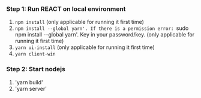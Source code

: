 ### Step 1: Run REACT on local environment
1. `npm install` (only applicable for running it first time)
2. `npm install --global yarn'. If there is a permission error: `sudo npm install --global yarn'. Key in your password/key. (only applicable for running it first time)
4. `yarn ui-install` (only applicable for running it first time)
5. `yarn client-win`

### Step 2: Start nodejs
1. 'yarn build'
2. 'yarn server'
